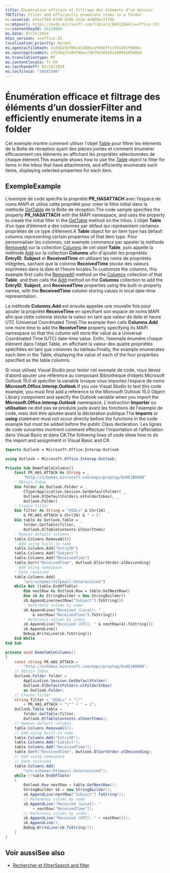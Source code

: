 ```yaml
---
title: Énumération efficace et filtrage des éléments d’un dossier
TOCTitle: Filter and efficiently enumerate items in a folder
ms:assetid: efee7704-b7d9-4586-a72e-4e960ec1ffdb
ms:mtpsurl: https://msdn.microsoft.com/library/Bb612664(v=office.15)
ms:contentKeyID: 55119884
ms.date: 07/24/2014
mtps_version: v=office.15
localization_priority: Normal
ms.openlocfilehash: e1d5b293f89c453886cafd9effc3fb5205f9696c
ms.sourcegitcommit: e7b38e37a9d79becfd679e10420a19890165606d
ms.translationtype: MT
ms.contentlocale: fr-FR
ms.lasthandoff: 05/29/2019
ms.locfileid: "34542596"
---
```

# <a name="filter-and-efficiently-enumerate-items-in-a-folder"></a><span data-ttu-id="43844-102">Énumération efficace et filtrage des éléments d’un dossier</span><span class="sxs-lookup"><span data-stu-id="43844-102">Filter and efficiently enumerate items in a folder</span></span>

<span data-ttu-id="43844-103">Cet exemple montre comment utiliser l'objet [Table](https://msdn.microsoft.com/library/bb652856\(v=office.15\)) pour filtrer les éléments de la Boîte de réception ayant des pièces jointes et comment énumérer efficacement ces éléments en affichant les propriétés sélectionnées de chaque élément.</span><span class="sxs-lookup"><span data-stu-id="43844-103">This example shows how to use the [Table](https://msdn.microsoft.com/library/bb652856\(v=office.15\)) object to filter for items in the Inbox that have attachments, and efficiently enumerate such items, displaying selected properties for each item.</span></span>

## <a name="example"></a><span data-ttu-id="43844-104">Exemple</span><span class="sxs-lookup"><span data-stu-id="43844-104">Example</span></span>

<span data-ttu-id="43844-105">L’exemple de code spécifie la propriété **PR\_HASATTACH** avec l’espace de noms MAPI et utilise cette propriété pour créer le filtre initial dans la méthode [GetTable](https://msdn.microsoft.com/library/bb612592\(v=office.15\)) de la Boîte de réception.</span><span class="sxs-lookup"><span data-stu-id="43844-105">The code sample specifies the property **PR\_HASATTACH** with the MAPI namespace, and uses the property to create the initial filter in the [GetTable](https://msdn.microsoft.com/library/bb612592\(v=office.15\)) method on the Inbox.</span></span> <span data-ttu-id="43844-106">L’objet **Table** d’un type d’élément a des colonnes par défaut qui représentent certaines propriétés de ce type d’élément.</span><span class="sxs-lookup"><span data-stu-id="43844-106">A **Table** object for an item type has default columns representing certain properties of that item type.</span></span> <span data-ttu-id="43844-107">Pour personnaliser les colonnes, cet exemple commence par appeler la méthode [RemoveAll](https://msdn.microsoft.com/library/bb611528\(v=office.15\)) sur la collection [Columns](https://msdn.microsoft.com/library/bb646214\(v=office.15\)) de cet objet **Table**, puis appelle la méthode [Add](https://msdn.microsoft.com/library/bb652865\(v=office.15\)) sur la collection **Columns** afin d'ajouter les propriétés **EntryID**, **Subject** et **ReceivedTime** en utilisant les noms de propriétés intégrées, sachant que la colonne **ReceivedTime** stocke des valeurs exprimées dans la date et l'heure locales.</span><span class="sxs-lookup"><span data-stu-id="43844-107">To customize the columns, this example first calls the [RemoveAll](https://msdn.microsoft.com/library/bb611528\(v=office.15\)) method on the [Columns](https://msdn.microsoft.com/library/bb646214\(v=office.15\)) collection of that **Table**, and then calls the [Add](https://msdn.microsoft.com/library/bb652865\(v=office.15\)) method on the **Columns** collection to add the **EntryID**, **Subject**, and **ReceivedTime** properties using the built-in property names, with the **ReceivedTime** column storing values in local date-time representation.</span></span> 

<span data-ttu-id="43844-108">La méthode **Columns.Add** est ensuite appelée une nouvelle fois pour ajouter la propriété **ReceiveTime** en spécifiant son espace de noms MAPI afin que cette colonne stocke la valeur en tant que valeur de date et heure UTC (Universal Coordinated Time).</span><span class="sxs-lookup"><span data-stu-id="43844-108">The example then calls **Columns.Add** one more time to add the **ReceiveTime** property specifying its MAPI namespace so that this column will store the value as a Universal Coordinated Time (UTC) date-time value.</span></span> <span data-ttu-id="43844-109">Enfin, l’exemple énumère chaque élément dans l’objet Table, en affichant la valeur des quatre propriétés spécifiées en tant que colonnes du tableau.</span><span class="sxs-lookup"><span data-stu-id="43844-109">Finally, the example enumerates each item in the Table, displaying the value of each of the four properties specified as the table columns.</span></span>

<span data-ttu-id="43844-110">Si vous utilisez Visual Studio pour tester cet exemple de code, vous devez d’abord ajouter une référence au composant Bibliothèque d’objets Microsoft Outlook 15.0 et spécifier la variable lorsque vous importez l’espace de noms **Microsoft.Office.Interop.Outlook**.</span><span class="sxs-lookup"><span data-stu-id="43844-110">If you use Visual Studio to test this code example, you must first add a reference to the Microsoft Outlook 15.0 Object Library component and specify the Outlook variable when you import the **Microsoft.Office.Interop.Outlook** namespace.</span></span> <span data-ttu-id="43844-111">L'instruction **Importer** ou **utilisation** ne doit pas se produire juste avant les fonctions de l'exemple de code, mais doit être ajoutée avant la déclaration publique.</span><span class="sxs-lookup"><span data-stu-id="43844-111">The **Imports** or **using** statement must not occur directly before the functions in the code example but must be added before the public Class declaration.</span></span> <span data-ttu-id="43844-112">Les lignes de code suivantes montrent comment effectuer l’importation et l’affectation dans Visual Basic et dans C\#.</span><span class="sxs-lookup"><span data-stu-id="43844-112">The following lines of code show how to do the import and assignment in Visual Basic and C\#.</span></span>

```vb
Imports Outlook = Microsoft.Office.Interop.Outlook
```


```csharp
using Outlook = Microsoft.Office.Interop.Outlook;
```


```vb
Private Sub DemoTableColumns()
    Const PR_HAS_ATTACH As String = _
        "http://schemas.microsoft.com/mapi/proptag/0x0E1B000B"
    ' Obtain Inbox
    Dim folder As Outlook.Folder = _
        CType(Application.Session.GetDefaultFolder( _
        Outlook.OlDefaultFolders.olFolderInbox), _
        Outlook.Folder)
    ' Create filter
    Dim filter As String = "@SQL=" & Chr(34) _
        & PR_HAS_ATTACH & Chr(34) & " = 1"
    Dim table As Outlook.Table = _
        folder.GetTable(filter, _
        Outlook.OlTableContents.olUserItems)
    ' Remove default columns
    table.Columns.RemoveAll()
    ' Add using built-in name
    table.Columns.Add("EntryID")
    table.Columns.Add("Subject")
    table.Columns.Add("ReceivedTime")
    table.Sort("ReceivedTime", Outlook.OlSortOrder.olDescending)
    ' Add using namespace
    ' Date received
    table.Columns.Add( _
        "urn:schemas:httpmail:datereceived")
    While Not (table.EndOfTable)
        Dim nextRow As Outlook.Row = table.GetNextRow()
        Dim sb As StringBuilder = New StringBuilder()
        sb.AppendLine(nextRow("Subject").ToString())
        ' Reference column by name 
        sb.AppendLine("Received (Local): " _
            & nextRow("ReceivedTime").ToString())
        ' Reference column by index
        sb.AppendLine("Received (UTC): " & nextRow(4).ToString())
        sb.AppendLine()
        Debug.WriteLine(sb.ToString())
    End While
End Sub
```


```csharp
private void DemoTableColumns()
{
    const string PR_HAS_ATTACH =
        "http://schemas.microsoft.com/mapi/proptag/0x0E1B000B";
    // Obtain Inbox
    Outlook.Folder folder =
        Application.Session.GetDefaultFolder(
        Outlook.OlDefaultFolders.olFolderInbox)
        as Outlook.Folder;
    // Create filter
    string filter = "@SQL=" + "\""
        + PR_HAS_ATTACH + "\"" + " = 1";
    Outlook.Table table =
        folder.GetTable(filter,
        Outlook.OlTableContents.olUserItems);
    // Remove default columns
    table.Columns.RemoveAll();
    // Add using built-in name
    table.Columns.Add("EntryID");
    table.Columns.Add("Subject");
    table.Columns.Add("ReceivedTime");
    table.Sort("ReceivedTime", Outlook.OlSortOrder.olDescending);
    // Add using namespace
    // Date received
    table.Columns.Add(
        "urn:schemas:httpmail:datereceived");
    while (!table.EndOfTable)
    {
        Outlook.Row nextRow = table.GetNextRow();
        StringBuilder sb = new StringBuilder();
        sb.AppendLine(nextRow["Subject"].ToString());
        // Reference column by name 
        sb.AppendLine("Received (Local): "
            + nextRow["ReceivedTime"]);
        // Reference column by index
        sb.AppendLine("Received (UTC): " + nextRow[4]);
        sb.AppendLine();
        Debug.WriteLine(sb.ToString());
    }
}
```

## <a name="see-also"></a><span data-ttu-id="43844-113">Voir aussi</span><span class="sxs-lookup"><span data-stu-id="43844-113">See also</span></span>

- [<span data-ttu-id="43844-114">Rechercher et filtrer</span><span class="sxs-lookup"><span data-stu-id="43844-114">Search and filter</span></span>](search-and-filter.md)

